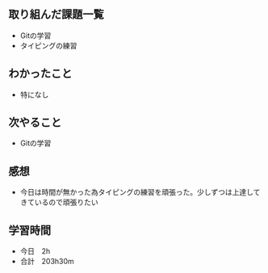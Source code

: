## 取り組んだ課題一覧
- Gitの学習
- タイピングの練習
## わかったこと
- 特になし
## 次やること
-  Gitの学習
## 感想
- 今日は時間が無かった為タイピングの練習を頑張った。少しずつは上達してきているので頑張りたい
## 学習時間
- 今日　2h
- 合計　203h30m
